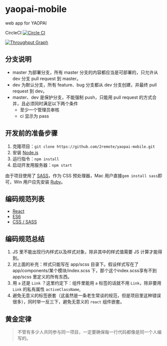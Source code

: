 # yaopai-mobile
web app for YAOPAI

CircleCI
[![Circle CI](https://circleci.com/gh/2remote/yaopai-mobile/tree/master.svg?style=svg&circle-token=1cc3f1e118023c56b38a5ab98154fcd893baaf06)](https://circleci.com/gh/2remote/yaopai-mobile/tree/master)

[![Throughput Graph](https://graphs.waffle.io/2remote/yaopai-mobile/throughput.svg)](https://waffle.io/2remote/yaopai-mobile/metrics)

## 分支说明

- master 为部署分支，所有 master 分支的内容都应当是可部署的，只允许从 dev 分支 pull request 到 master。
- dev 为默认分支，所有 feature、bug 分支都从 dev 分支创建，并最终 pull request 到 dev。
- master、dev 是保护分支，不能强制 push，只能用 pull request 的方式合并，且必须同时满足以下两个条件
  - 至少一个管理员审核
  - ci 显示为 pass

## 开发前的准备步骤

1. 克隆项目：`git clone https://github.com/2remote/yaopai-mobile.git`
2. 安装 [Node.js](https://nodejs.org/)
3. 运行指令：`npm install`
4. 启动开发用服务器：`npm start`

由于项目使用了 [SASS](http://sass-lang.com/)，作为 CSS 预处理器，Mac 用户直接`gem install sass`即可，Win 用户应先安装 [Ruby](https://www.ruby-lang.org/en/)。


## 编码规范列表
* [React](https://github.com/vikingmute/javascript/tree/master/react)
* [ES6](https://github.com/yuche/javascript)
* [CSS / SASS](https://github.com/Zhangjd/css-style-guide)

## 编码规范总结
1. JS 里不能出现行内样式以及样式对象，除非其中的样式值需要 JS 计算才能得到。
2. 对上面的补充：样式只能写在 app/scss 目录下。假设样式写在了 app/components/某个模块/index.scss 下，那个这个index.scss享有不到 app/scss 里定义的所有东西。
3. 用 `a` 还是 `Link` ？这里约定下：组件里能用 `a` 标签的话就不用 `Link`，除非要用 `Link` 的私有属性 `activeClassName`,
4. 避免无意义的标签嵌套（这虽然是一条老生常谈的规范，但是项目里这种错误很多），同时举一反三下，避免无意义的 `react` 组件嵌套。

## 黄金定律
>不管有多少人共同参与同一项目，一定要确保每一行代码都像是同一个人编写的。
